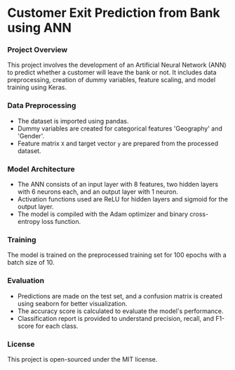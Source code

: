 # Customer Exit Prediction from Bank using ANN 

### Project Overview
This project involves the development of an Artificial Neural Network (ANN) to predict whether a customer will leave the bank or not. It includes data preprocessing, creation of dummy variables, feature scaling, and model training using Keras.

### Data Preprocessing
- The dataset is imported using pandas.
- Dummy variables are created for categorical features 'Geography' and 'Gender'.
- Feature matrix `X` and target vector `y` are prepared from the processed dataset.

### Model Architecture
- The ANN consists of an input layer with 8 features, two hidden layers with 6 neurons each, and an output layer with 1 neuron.
- Activation functions used are ReLU for hidden layers and sigmoid for the output layer.
- The model is compiled with the Adam optimizer and binary cross-entropy loss function.

### Training
The model is trained on the preprocessed training set for 100 epochs with a batch size of 10.

### Evaluation
- Predictions are made on the test set, and a confusion matrix is created using seaborn for better visualization.
- The accuracy score is calculated to evaluate the model's performance.
- Classification report is provided to understand precision, recall, and F1-score for each class.

### License
This project is open-sourced under the MIT license.
